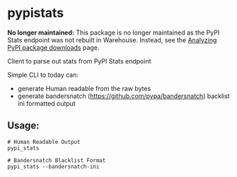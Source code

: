 # pypistats

**No longer maintained:** This package is no longer maintained as the PyPI Stats endpoint was not rebuilt in Warehouse. Instead, see the [Analyzing PyPI package downloads](https://packaging.python.org/guides/analyzing-pypi-package-downloads/) page.

Client to parse out stats from PyPI Stats endpoint

Simple CLI to today can:
- generate Human readable from the raw bytes
- generate bandersnatch (https://github.com/pypa/bandersnatch) backlist ini formatted output

## Usage:

```
# Human Readable Output
pypi_stats

# Bandersnatch Blacklist Format
pypi_stats --bandersnatch-ini
```
